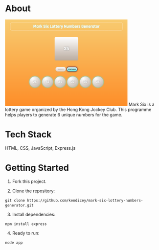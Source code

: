 # About

<img src="./docs/preview_pic.png"  style="width: 400px">
Mark Six is a lottery game organized by the Hong Kong Jockey Club.
This programme helps players to generate 6 unique numbers for the game.

# Tech Stack

HTML, CSS, JavaScript, Express.js

# Getting Started

1. Fork this project.

2. Clone the repository:

```
git clone https://github.com/kendicey/mark-six-lottery-numbers-generator.git
```

3. Install dependencies:

```
npm install express
```

4. Ready to run:

```
node app
```
